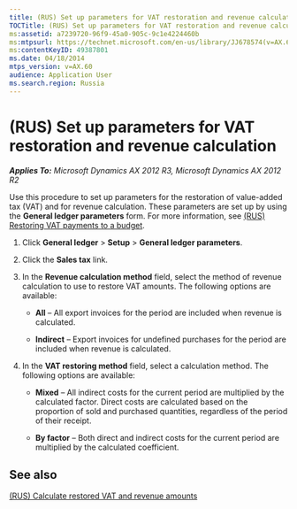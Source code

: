 ```yaml
---
title: (RUS) Set up parameters for VAT restoration and revenue calculation
TOCTitle: (RUS) Set up parameters for VAT restoration and revenue calculation
ms:assetid: a7239720-96f9-45a0-905c-9c1e4224460b
ms:mtpsurl: https://technet.microsoft.com/en-us/library/JJ678574(v=AX.60)
ms:contentKeyID: 49387801
ms.date: 04/18/2014
mtps_version: v=AX.60
audience: Application User
ms.search.region: Russia
---
```


# (RUS) Set up parameters for VAT restoration and revenue calculation 


_**Applies To:** Microsoft Dynamics AX 2012 R3, Microsoft Dynamics AX 2012 R2_

Use this procedure to set up parameters for the restoration of value-added tax (VAT) and for revenue calculation. These parameters are set up by using the **General ledger parameters** form. For more information, see [(RUS) Restoring VAT payments to a budget](rus-restoring-vat-payments-to-a-budget.md).

1.  Click **General ledger** \> **Setup** \> **General ledger parameters**.

2.  Click the **Sales tax** link.

3.  In the **Revenue calculation method** field, select the method of revenue calculation to use to restore VAT amounts. The following options are available:
    
      - **All** – All export invoices for the period are included when revenue is calculated.
    
      - **Indirect** – Export invoices for undefined purchases for the period are included when revenue is calculated.

4.  In the **VAT restoring method** field, select a calculation method. The following options are available:
    
      - **Mixed** – All indirect costs for the current period are multiplied by the calculated factor. Direct costs are calculated based on the proportion of sold and purchased quantities, regardless of the period of their receipt.
    
      - **By factor** – Both direct and indirect costs for the current period are multiplied by the calculated coefficient.

## See also

[(RUS) Calculate restored VAT and revenue amounts](rus-calculate-restored-vat-and-revenue-amounts.md)

  


